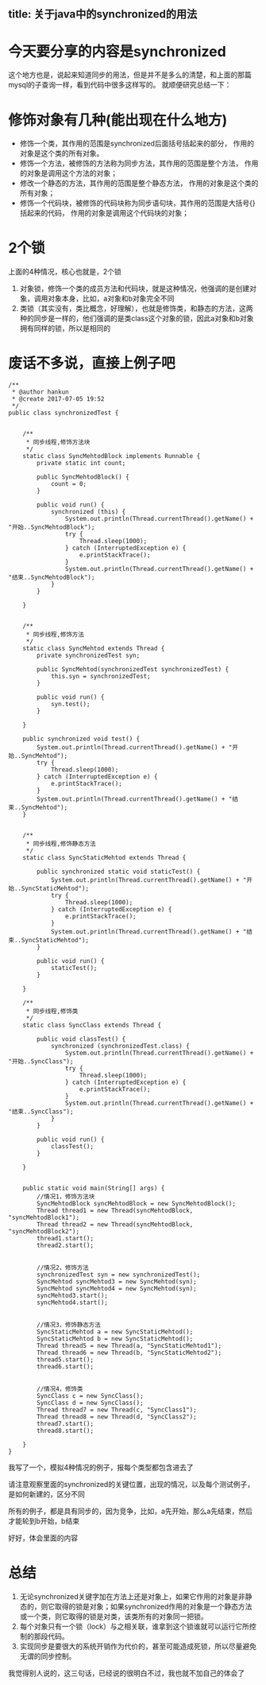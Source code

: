 title: 关于java中的synchronized的用法
---

# 今天要分享的内容是synchronized
这个地方也是，说起来知道同步的用法，但是并不是多么的清楚，和上面的那篇mysql的子查询一样，看到代码中很多这样写的。
就顺便研究总结一下： 
<!-- more --> 

# 修饰对象有几种(能出现在什么地方)
- 修饰一个类，其作用的范围是synchronized后面括号括起来的部分， 作用的对象是这个类的所有对象。
- 修饰一个方法，被修饰的方法称为同步方法，其作用的范围是整个方法， 作用的对象是调用这个方法的对象；
- 修改一个静态的方法，其作用的范围是整个静态方法， 作用的对象是这个类的所有对象；
- 修饰一个代码块，被修饰的代码块称为同步语句块，其作用的范围是大括号{}括起来的代码， 作用的对象是调用这个代码块的对象；

# 2个锁
上面的4种情况，核心也就是，2个锁

1. 对象锁，修饰一个类的成员方法和代码块，就是这种情况，他强调的是创建对象，调用对象本身，比如，a对象和b对象完全不同
2. 类锁（其实没有，类比概念，好理解），也就是修饰类，和静态的方法，这两种的同步是一样的，他们强调的是类class这个对象的锁，因此a对象和b对象拥有同样的锁，所以是相同的

# 废话不多说，直接上例子吧

```angularjs
/**
 * @author hankun
 * @create 2017-07-05 19:52
 */
public class synchronizedTest {


    /**
     * 同步线程,修饰方法块
     */
    static class SyncMehtodBlock implements Runnable {
        private static int count;

        public SyncMehtodBlock() {
            count = 0;
        }

        public void run() {
            synchronized (this) {
                System.out.println(Thread.currentThread().getName() + "开始..SyncMehtodBlock");
                try {
                    Thread.sleep(1000);
                } catch (InterruptedException e) {
                    e.printStackTrace();
                }
                System.out.println(Thread.currentThread().getName() + "结束..SyncMehtodBlock");
            }
        }

    }


    /**
     * 同步线程,修饰方法
     */
    static class SyncMehtod extends Thread {
        private synchronizedTest syn;

        public SyncMehtod(synchronizedTest synchronizedTest) {
            this.syn = synchronizedTest;
        }

        public void run() {
            syn.test();
        }

    }

    public synchronized void test() {
        System.out.println(Thread.currentThread().getName() + "开始..SyncMehtod");
        try {
            Thread.sleep(1000);
        } catch (InterruptedException e) {
            e.printStackTrace();
        }
        System.out.println(Thread.currentThread().getName() + "结束..SyncMehtod");
    }


    /**
     * 同步线程,修饰静态方法
     */
    static class SyncStaticMehtod extends Thread {

        public synchronized static void staticTest() {
            System.out.println(Thread.currentThread().getName() + "开始..SyncStaticMehtod");
            try {
                Thread.sleep(1000);
            } catch (InterruptedException e) {
                e.printStackTrace();
            }
            System.out.println(Thread.currentThread().getName() + "结束..SyncStaticMehtod");
        }

        public void run() {
            staticTest();
        }

    }

    /**
     * 同步线程,修饰类
     */
    static class SyncClass extends Thread {

        public void classTest() {
            synchronized (synchronizedTest.class) {
                System.out.println(Thread.currentThread().getName() + "开始..SyncClass");
                try {
                    Thread.sleep(1000);
                } catch (InterruptedException e) {
                    e.printStackTrace();
                }
                System.out.println(Thread.currentThread().getName() + "结束..SyncClass");
            }
        }

        public void run() {
            classTest();
        }

    }


    public static void main(String[] args) {
        //情况1，修饰方法块
        SyncMehtodBlock syncMehtodBlock = new SyncMehtodBlock();
        Thread thread1 = new Thread(syncMehtodBlock, "syncMehtodBlock1");
        Thread thread2 = new Thread(syncMehtodBlock, "syncMehtodBlock2");
        thread1.start();
        thread2.start();


        //情况2，修饰方法
        synchronizedTest syn = new synchronizedTest();
        SyncMehtod syncMehtod3 = new SyncMehtod(syn);
        SyncMehtod syncMehtod4 = new SyncMehtod(syn);
        syncMehtod3.start();
        syncMehtod4.start();


        //情况3，修饰静态方法
        SyncStaticMehtod a = new SyncStaticMehtod();
        SyncStaticMehtod b = new SyncStaticMehtod();
        Thread thread5 = new Thread(a, "SyncStaticMehtod1");
        Thread thread6 = new Thread(b, "SyncStaticMehtod2");
        thread5.start();
        thread6.start();


        //情况4，修饰类
        SyncClass c = new SyncClass();
        SyncClass d = new SyncClass();
        Thread thread7 = new Thread(c, "SyncClass1");
        Thread thread8 = new Thread(d, "SyncClass2");
        thread7.start();
        thread8.start();

    }
}

```
我写了一个，模拟4种情况的例子，报每个类型都包含进去了

请注意观察里面的synchronized的关键位置，出现的情况，以及每个测试例子，是如何新建的，区分不同

所有的例子，都是具有同步的，因为竞争，比如，a先开始，那么a先结束，然后才能轮到b开始，b结束

好好，体会里面的内容

# 总结

1. 无论synchronized关键字加在方法上还是对象上，如果它作用的对象是非静态的，则它取得的锁是对象；如果synchronized作用的对象是一个静态方法或一个类，则它取得的锁是对类，该类所有的对象同一把锁。
2. 每个对象只有一个锁（lock）与之相关联，谁拿到这个锁谁就可以运行它所控制的那段代码。
3. 实现同步是要很大的系统开销作为代价的，甚至可能造成死锁，所以尽量避免无谓的同步控制。

我觉得别人说的，这三句话，已经说的很明白不过，我也就不加自己的体会了
